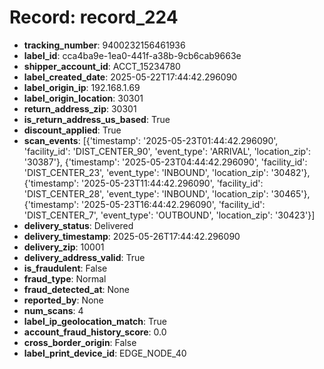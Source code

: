 # Record: record_224

- **tracking_number**: 9400232156461936
- **label_id**: cca4ba9e-1ea0-441f-a38b-9cb6cab9663e
- **shipper_account_id**: ACCT_15234780
- **label_created_date**: 2025-05-22T17:44:42.296090
- **label_origin_ip**: 192.168.1.69
- **label_origin_location**: 30301
- **return_address_zip**: 30301
- **is_return_address_us_based**: True
- **discount_applied**: True
- **scan_events**: [{'timestamp': '2025-05-23T01:44:42.296090', 'facility_id': 'DIST_CENTER_90', 'event_type': 'ARRIVAL', 'location_zip': '30387'}, {'timestamp': '2025-05-23T04:44:42.296090', 'facility_id': 'DIST_CENTER_23', 'event_type': 'INBOUND', 'location_zip': '30482'}, {'timestamp': '2025-05-23T11:44:42.296090', 'facility_id': 'DIST_CENTER_28', 'event_type': 'INBOUND', 'location_zip': '30465'}, {'timestamp': '2025-05-23T16:44:42.296090', 'facility_id': 'DIST_CENTER_7', 'event_type': 'OUTBOUND', 'location_zip': '30423'}]
- **delivery_status**: Delivered
- **delivery_timestamp**: 2025-05-26T17:44:42.296090
- **delivery_zip**: 10001
- **delivery_address_valid**: True
- **is_fraudulent**: False
- **fraud_type**: Normal
- **fraud_detected_at**: None
- **reported_by**: None
- **num_scans**: 4
- **label_ip_geolocation_match**: True
- **account_fraud_history_score**: 0.0
- **cross_border_origin**: False
- **label_print_device_id**: EDGE_NODE_40